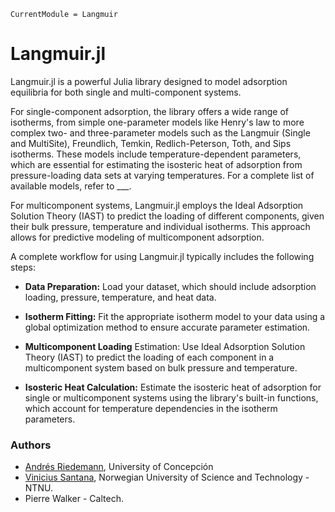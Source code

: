 ```@meta
CurrentModule = Langmuir
```

# Langmuir.jl 

Langmuir.jl is a powerful Julia library designed to model adsorption equilibria for both single and multi-component systems.

For single-component adsorption, the library offers a wide range of isotherms, from simple one-parameter models like Henry's law to more complex two- and three-parameter models such as the Langmuir (Single and MultiSite), Freundlich, Temkin, Redlich-Peterson, Toth, and Sips isotherms. These models include temperature-dependent parameters, which are essential for estimating the isosteric heat of adsorption from pressure-loading data sets at varying temperatures. For a complete list of available models, refer to ___.

For multicomponent systems, Langmuir.jl employs the Ideal Adsorption Solution Theory (IAST) to predict the loading of different components, given their bulk pressure, temperature and individual isotherms. This approach allows for predictive modeling of multicomponent adsorption.

A complete workflow for using Langmuir.jl typically includes the following steps:

   - **Data Preparation:** Load your dataset, which should include adsorption loading, pressure, temperature, and heat data.

   - **Isotherm Fitting:** Fit the appropriate isotherm model to your data using a global optimization method to ensure accurate parameter estimation.

   - **Multicomponent Loading** Estimation: Use Ideal Adsorption Solution Theory (IAST) to predict the loading of each component in a multicomponent system based on bulk pressure and temperature.

   - **Isosteric Heat Calculation:** Estimate the isosteric heat of adsorption for single or multicomponent systems using the library's built-in functions, which account for temperature dependencies in the isotherm parameters.


### Authors

- [Andrés Riedemann](mailto:andres.riedemann@gmail.com), University of Concepción
- [Vinicius Santana](mailto:vinicius.viena1@gmail.com), Norwegian University of Science and Technology - NTNU.
- Pierre Walker - Caltech. 
